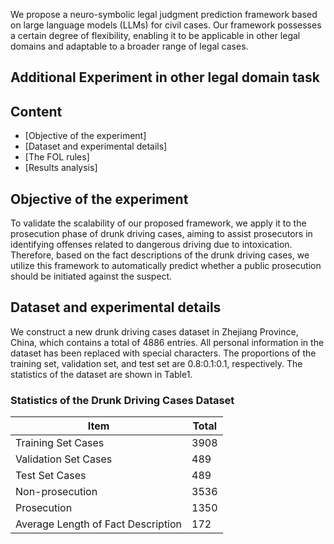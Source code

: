We propose a neuro-symbolic legal judgment prediction framework based on large language models (LLMs) for civil cases. Our framework possesses a certain degree of flexibility, enabling it to be applicable in other legal domains and adaptable to a broader range of legal cases.
## Additional Experiment in other legal domain task

## Content
- [Objective of the experiment]
- [Dataset and experimental details]
- [The FOL rules]
- [Results analysis]



## Objective of the experiment
To validate the scalability of our proposed framework, we apply it to the prosecution phase of drunk driving cases, aiming to assist prosecutors in identifying offenses related to dangerous driving due to intoxication. Therefore, based on the fact descriptions of the drunk driving cases, we utilize this framework to automatically predict whether a public prosecution should be initiated against the suspect.
## Dataset and experimental details
We construct a new drunk driving cases dataset in Zhejiang Province, China, which contains a total of 4886 entries. All personal information in the dataset has been replaced with special characters. The proportions of the training set, validation set, and test set are 0.8:0.1:0.1, respectively. The statistics of the dataset are shown in Table1.
### Statistics of the Drunk Driving Cases Dataset
| Item                              | Total |
|-----------------------------------|-------|
| Training Set Cases                | 3908  |
| Validation Set Cases              | 489   |
| Test Set Cases                    | 489   |
| Non-prosecution                   | 3536  |
| Prosecution                       | 1350  |
| Average Length of Fact Description | 172   |


